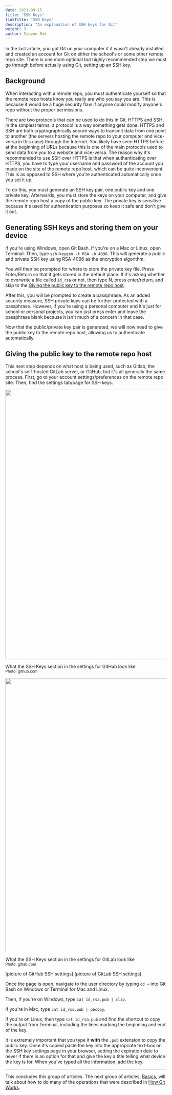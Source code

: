 ```yaml
---
date: 2021-09-15
title: "SSH Keys"
linkTitle: "SSH Keys"
description: "An explanation of SSH keys for Git"
weight: 3
author: Steven Mak
---
```


In the last article, you got Git on your computer if it wasn't already installed and created an account for Git on either the school's or some other remote repo site. There is one more optional but highly recommended step we must go through before actually using Git, setting up an SSH key.

## Background

When interacting with a remote repo, you must authenticate yourself so that the remote repo hosts know you really are who you say you are. This is because it would be a huge security flaw if anyone could modify anyone's repo without the proper permissions. 

There are two protocols that can be used to do this in Git, HTTPS and SSH. In the simplest terms, a protocol is a way something gets done. HTTPS and SSH are both cryptographically secure ways to transmit data from one point to another (the servers hosting the remote repo to your computer and vice-versa in this case) through the Internet. You likely have seen HTTPS before at the beginning of URLs because this is one of the main protocols used to send data from you to a website and vice-versa. The reason why it's recommended to use SSH over HTTPS is that when authenticating over HTTPS, you have to type your username and password of the account you made on the site of the remote repo host, which can be quite inconvenient. This is as opposed to SSH where you're authenticated automatically once you set it up.

To do this, you must generate an SSH key pair, one public key and one private key. Afterwards, you must store the keys on your computer, and give the remote repo host a copy of the public key. The private key is sensitive because it's used for authentication purposes so keep it safe and don't give it out.

## Generating SSH keys and storing them on your device

If you're using Windows, open Git Bash. If you're on a Mac or Linux, open Terminal. Then, type ``ssh-keygen -t RSA -b 4096``. This will generate a public and private SSH key using RSA-4096 as the encryption algorithm. 

You will then be prompted for where to store the private key file. Press Enter/Return so that it gets stored in the default place. If it's asking whether to overwrite a file called ``id_rsa`` or not, then type N, press enter/return, and skip to the [Giving the public key to the remote repo host](#giving-the-public-key-to-the-remote-repo-host).

After this, you will be prompted to create a passphrase. As an added security measure, SSH private keys can be further protected with a passphrase. However, if you're using a personal computer and it's just for school or personal projects, you can just press enter and leave the passphrase blank because it isn't much of a concern in that case. 

Now that the public/private key pair is generated, we will now need to give the public key to the remote repo host, allowing us to authenticate automatically.

## Giving the public key to the remote repo host

This next step depends on what host is being used, such as Gitlab, the school's self-hosted GitLab server, or GitHub, but it's all generally the same process. First, go to your account settings/preferences on the remote repo site. Then, find the settings tab/page for SSH keys. 

<div class="card rounded p-2 td-post-card mb-4 mt-4" style="max-width: 700px">
	<img class="card-img-top" src="../ssh-keys-github.png" width="1096" height="840">
	<div class="card-body px-0 pt-2 pb-0">
		<p class="card-text">
		What the SSH Keys section in the settings for GitHub look like 
		<small class="text-muted"><br>Photo: github.com</small>
		</p>
	</div>
</div>

<div class="card rounded p-2 td-post-card mb-4 mt-4" style="max-width: 900px">
	<img class="card-img-top" src="../ssh-keys-gitlab.png" width="1594" height="854">
	<div class="card-body px-0 pt-2 pb-0">
		<p class="card-text">
		What the SSH Keys section in the settings for GitLab look like 
		<small class="text-muted"><br>Photo: gitlab.com</small>
		</p>
	</div>
</div>

[picture of GitHub SSH settings]
[picture of GitLab SSH settings]

Once the page is open, navigate to the user directory by typing ``cd ~`` into Git Bash on Windows or Terminal for Mac and Linux.

Then, if you're on Windows, type ``cat id_rsa.pub | clip``. 

If you're in Mac, type
``cat id_rsa.pub | pbcopy``.

If you're on Linux, then type
``cat id_rsa.pub``
and find the shortcut to copy the output from Terminal, including the lines marking the beginning and end of the key.

It is extremely important that you type it **with** the ``.pub`` extension to copy the public key. Once it's copied paste the key into the appropriate text-box on the SSH key settings page in your browser, setting the expiration date to never if there is an option for that and give the key a title telling what device the key is for. When you've typed all the information, add the key.

---

This concludes this group of articles. The next group of articles, [Basics](../../basics/), will talk about how to do many of the operations that were described in [How Git Works](../how_git_works/).